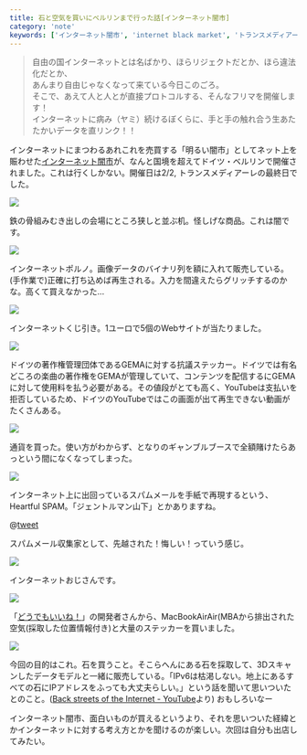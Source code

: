 ```yaml
---
title: 石と空気を買いにベルリンまで行った話[インターネット闇市]
category: 'note'
keywords: ['インターネット闇市', 'internet black market', 'トランスメディアーレ', 'ベルリン']
---
```


> 自由の国インターネットとは名ばかり、ほらリジェクトだとか、ほら違法化だとか、<br/>
> あんまり自由じゃなくなって来ている今日このごろ。<br/>
> そこで、あえて人と人とが直接プロトコルする、そんなフリマを開催します！<br/>
> インターネットに病み（ヤミ）続けるぼくらに、手と手の触れ合う生あたたかいデータを直リンク！！

インターネットにまつわるあれこれを売買する「明るい闇市」としてネット上を賑わせた[インターネット闇市](http://idpw.org/fest/blackmarket/)が、なんと国境を超えてドイツ・ベルリンで開催されました。これは行くしかない。開催日は2/2, トランスメディアーレの最終日でした。

![ ](/img/blog_black01.jpg)

鉄の骨組みむき出しの会場にところ狭しと並ぶ机。怪しげな商品。これは闇です。

![ ](/img/blog_black02.jpg)

インターネットポルノ。画像データのバイナリ列を額に入れて販売している。(手作業で)正確に打ち込めば再生される。入力を間違えたらグリッチするのかな。高くて買えなかった...

![ ](/img/blog_black03.jpg)

インターネットくじ引き。1ユーロで5個のWebサイトが当たりました。

![ ](/img/blog_black04.jpg)

ドイツの著作権管理団体であるGEMAに対する抗議ステッカー。ドイツでは有名どころの楽曲の著作権をGEMAが管理していて、コンテンツを配信するにGEMAに対して使用料を払う必要がある。その値段がとても高く、YouTubeは支払いを拒否しているため、ドイツのYouTubeではこの画面が出て再生できない動画がたくさんある。

![ ](/img/blog_black05.jpg)

通貨を買った。使い方がわからず、となりのギャンブルブースで全額賭けたらあっという間になくなってしまった。

![ ](/img/blog_black06.jpg)

インターネット上に出回っているスパムメールを手紙で再現するという、Heartful SPAM。「ジェントルマン山下」とかありますね。

@[tweet](https://twitter.com/z7z7z7z7z7z7z7/statuses/431362233981874176)

スパムメール収集家として、先越された！悔しい！っていう感じ。

![ ](/img/blog_black07.jpg)

インターネットおじさんです。

![ ](/img/blog_black08.jpg)

「[どうでもいいね！](http://idpw.org/porto/w/000001/)」の開発者さんから、MacBookAirAir(MBAから排出された空気(採取した位置情報付き)と大量のステッカーを買いました。

![ ](/img/blog_black09.jpg)

今回の目的はこれ。石を買うこと。そこらへんにある石を採取して、3Dスキャンしたデータモデルと一緒に販売している。「IPv6は枯渇しない。地上にあるすべての石にIPアドレスをふっても大丈夫らしい。」という話を聞いて思いついたとのこと。([Back streets of the Internet - YouTube](https://www.youtube-nocookie.com/watch?v=mjWJsE7B1cs#t=290)より) おもしろいなー

インターネット闇市、面白いものが買えるというより、それを思いついた経緯とかインターネットに対する考え方とかを聞けるのが楽しい。次回は自分も出店してみたい。

